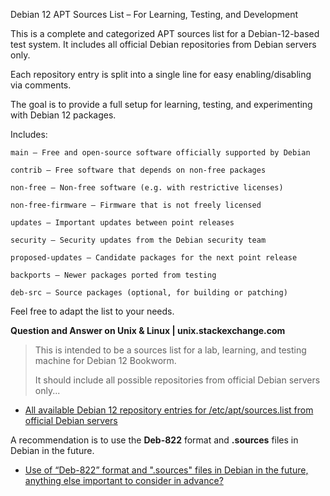 Debian 12 APT Sources List – For Learning, Testing, and Development

This is a complete and categorized APT sources list for a Debian-12-based test system.
It includes all official Debian repositories from Debian servers only.

Each repository entry is split into a single line for easy enabling/disabling via comments.

The goal is to provide a full setup for learning, testing, and experimenting with Debian 12 packages.

Includes:

    main – Free and open-source software officially supported by Debian

    contrib – Free software that depends on non-free packages

    non-free – Non-free software (e.g. with restrictive licenses)

    non-free-firmware – Firmware that is not freely licensed

    updates – Important updates between point releases

    security – Security updates from the Debian security team

    proposed-updates – Candidate packages for the next point release

    backports – Newer packages ported from testing

    deb-src – Source packages (optional, for building or patching)

Feel free to adapt the list to your needs.


<b>Question and Answer on Unix & Linux | unix.stackexchange.com</b>

> This is intended to be a sources list for a lab, learning, and testing machine for Debian 12 Bookworm.
> 
> It should include all possible repositories from official Debian servers only...

- <a href="https://unix.stackexchange.com/q/796356/342980" target="_blank">All available Debian 12 repository entries for /etc/apt/sources.list from official Debian servers</a>

A recommendation is to use the <b>Deb-822</b> format and <b>.sources</b> files in Debian in the future.

- <a href="https://unix.stackexchange.com/q/796362/342980" target="_blank">Use of “Deb-822” format and ".sources" files in Debian in the future, anything else important to consider in advance?</a>
